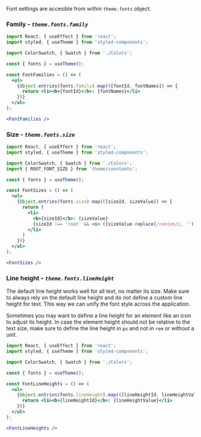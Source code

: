 Font settings are accesible from within `theme.fonts` object.

### Family - _`theme.fonts.family`_

```jsx noeditor
import React, { useEffect } from 'react';
import styled, { useTheme } from 'styled-components';

import ColorSwatch, { Swatch } from './Colors';

const { fonts } = useTheme();

const FontFamilies = () => (
  <ul>
    {Object.entries(fonts.family).map(([fontId, fontNames]) => {
      return <li><b>{fontId}</b>: {fontNames}</li>
    })}
  </ul>
);

<FontFamilies />
```

### Size - _`theme.fonts.size`_

```jsx noeditor
import React, { useEffect } from 'react';
import styled, { useTheme } from 'styled-components';

import ColorSwatch, { Swatch } from './Colors';
import { ROOT_FONT_SIZE } from 'theme/constants';

const { fonts } = useTheme();

const FontSizes = () => (
  <ul>
    {Object.entries(fonts.size).map(([sizeId, sizeValue]) => {
      return (
        <li>
          <b>{sizeId}</b>: {sizeValue}
          {sizeId !== 'root' && <i> ({sizeValue.replace(/rem|em/i, '') * ROOT_FONT_SIZE}px)</i>}
        </li>
      )
    })}
  </ul>
);

<FontSizes />
```

### Line height - _`theme.fonts.lineHeight`_

The default line height works well for all text, no matter its size. Make sure to always rely on the default line height
and do not define a custom line height for text. This way we can unify the font style across the application.

Sometimes you may want to define a line height for an element like an icon to adjust its height.
In case the element height should not be relative to the text size, make sure to define the line height in `px` and not in `rem` or without a unit.

```jsx noeditor
import React, { useEffect } from 'react';
import styled, { useTheme } from 'styled-components';

import ColorSwatch, { Swatch } from './Colors';

const { fonts } = useTheme();

const FontLineHeights = () => (
  <ul>
    {Object.entries(fonts.lineHeight).map(([lineHeightId, lineHeightValue]) => {
      return <li><b>{lineHeightId}</b>: {lineHeightValue}</li>
    })}
  </ul>
);

<FontLineHeights />
```